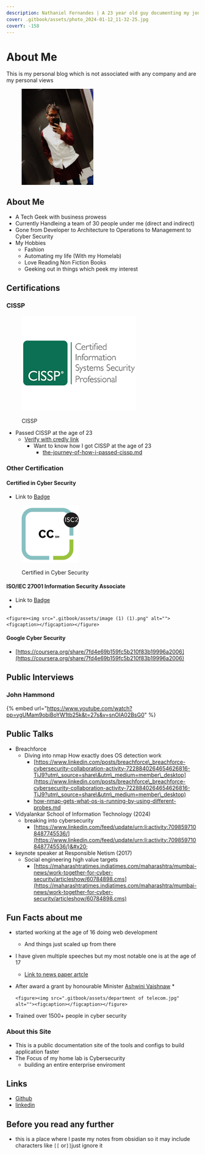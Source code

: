 ```yaml
---
description: Nathaniel Fernandes | A 23 year old guy documenting my journey
cover: .gitbook/assets/photo_2024-01-12_11-32-25.jpg
coverY: -158
---
```


# About Me

This is my personal blog which is not associated with any company and are my personal views&#x20;

<figure><img src=".gitbook/assets/WhatsApp Image 2023-11-18 at 10.40.50_13275486.jpg" alt="" width="188"><figcaption></figcaption></figure>

## About Me

* A Tech Geek with business prowess
* Currently Handleing a team of 30 people under me (direct and indirect)
* Gone from Developer to Architecture to Operations to Management to Cyber Security
* My Hobbies
  * Fashion
  * Automating my life (With my Homelab)
  * Love Reading Non Fiction Books
  * Geeking out in things which peek my interest

## Certifications&#x20;

### CISSP

<figure><img src=".gitbook/assets/image (2) (1) (1) (1) (1).png" alt=""><figcaption><p>CISSP</p></figcaption></figure>

* Passed CISSP at the age of 23
  * [Verify with credly link](https://www.credly.com/badges/660f96e7-9751-4f67-b163-637f9608b47d)
    * Want to know how I got CISSP at the age of 23&#x20;
      * [the-journey-of-how-i-passed-cissp.md](blog/the-journey-of-how-i-passed-cissp.md "mention")

### Other Certification

#### Certified in Cyber Security

* Link to [Badge](https://www.credly.com/badges/98cb1c0e-0827-46ad-add7-ecd275b0c130)

<figure><img src=".gitbook/assets/image (10).png" alt="" width="150"><figcaption><p>Certified in Cyber Security</p></figcaption></figure>

#### ISO/IEC 27001 Information Security Associate

* Link to [Badge](https://www.skillfront.com/Badges/86910310894979)
*

    <figure><img src=".gitbook/assets/image (1) (1).png" alt=""><figcaption></figcaption></figure>



#### Google Cyber Security&#x20;

* [https://coursera.org/share/7fd4e69b159fc5b210f83b19996a2006](https://coursera.org/share/7fd4e69b159fc5b210f83b19996a2006)



## Public Interviews

### John Hammond

{% embed url="https://www.youtube.com/watch?pp=ygUMam9obiBoYW1tb25k&t=27s&v=snOIA02BsG0" %}

## Public Talks

* Breachforce&#x20;
  * Diving into nmap How exactly does OS detection work
    * [https://www.linkedin.com/posts/breachforce\_breachforce-cybersecurity-collaboration-activity-7228840264654626816-TiJ9?utm\_source=share\&utm\_medium=member\_desktop](https://www.linkedin.com/posts/breachforce\_breachforce-cybersecurity-collaboration-activity-7228840264654626816-TiJ9?utm\_source=share\&utm\_medium=member\_desktop)
    * [how-nmap-gets-what-os-is-running-by-using-different-probes.md](blog/how-nmap-gets-what-os-is-running-by-using-different-probes.md "mention")
* Vidyalankar School of Information Technology (2024)
  * breaking into cybersecurity
    * [https://www.linkedin.com/feed/update/urn:li:activity:7098597108487745536/](https://www.linkedin.com/feed/update/urn:li:activity:7098597108487745536/)&#x20;
* keynote speaker at Responsible Netism (2017)
  * Social engineering high value targets&#x20;
    * [https://maharashtratimes.indiatimes.com/maharashtra/mumbai-news/work-together-for-cyber-security/articleshow/60784898.cms](https://maharashtratimes.indiatimes.com/maharashtra/mumbai-news/work-together-for-cyber-security/articleshow/60784898.cms)

## Fun Facts about me&#x20;

* started working at the age of 16 doing web development&#x20;
  * And things just scaled up from there
* I have given multiple speeches but my most notable one is at the age of 17&#x20;
  * [Link to news paper artcle ](https://maharashtratimes.indiatimes.com/maharashtra/mumbai-news/work-together-for-cyber-security/articleshow/60784898.cms)
* After award a grant by honourable Minister [Ashwini Vaishnaw](https://www.linkedin.com/in/ashwini-vaishnaw-349b40226/)
  *

      <figure><img src=".gitbook/assets/department of telecom.jpg" alt=""><figcaption></figcaption></figure>
* Trained over 1500+ people in cyber security



### About this Site

* This is a public documentation site of the tools and configs to build application faster
* The Focus of my home lab is Cybersecurity
  * building an entire enterprise enviroment



## Links

* [Github](https://github.com/nathaniel-security/Docs)
* [linkedin](https://www.linkedin.com/in/nathaniel-fernandes/)&#x20;

## Before you read any further

* this is a place where I paste my notes from obsidian so it may include characters like `[[` or`]]`just ignore it
